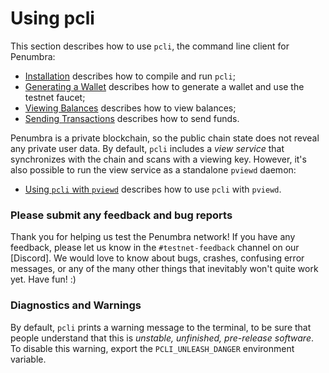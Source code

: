 # Using pcli

This section describes how to use `pcli`, the command line client for Penumbra:

- [Installation](./pcli/install.md) describes how to compile and run `pcli`;
- [Generating a Wallet](./pcli/wallet.md) describes how to generate a wallet and use the testnet faucet;
- [Viewing Balances](./pcli/balance.md) describes how to view balances;
- [Sending Transactions](./pcli/send.md) describes how to send funds.

Penumbra is a private blockchain, so the public chain state does not reveal any
private user data.  By default, `pcli` includes a _view service_ that
synchronizes with the chain and scans with a viewing key.  However, it's also
possible to run the view service as a standalone `pviewd` daemon:

- [Using `pcli` with `pviewd`](./pcli/pviewd.md) describes how to use `pcli` with `pviewd`.

### Please submit any feedback and bug reports

Thank you for helping us test the Penumbra network! If you have any feedback, please let us know in
the `#testnet-feedback` channel on our [Discord]. We would love to know about bugs, crashes,
confusing error messages, or any of the many other things that inevitably won't quite work yet. Have
fun! :)


### Diagnostics and Warnings

By default, `pcli` prints a warning message to the terminal, to be sure that people understand that this is *unstable, unfinished, pre-release software*.
To disable this warning, export the `PCLI_UNLEASH_DANGER` environment variable.
